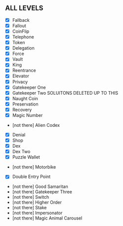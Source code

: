 ## ALL LEVELS

- [x] Fallback 
- [x] Fallout 
- [x] CoinFlip
- [x] Telephone
- [x] Token
- [x] Delegation
- [x] Force
- [x] Vault
- [x] King
- [x] Reentrance
- [x] Elevator
- [x] Privacy
- [x] Gatekeeper One
- [x] Gatekeeper Two SOLUITONS DELETED UP TO THIS
- [x] Naught Coin
- [x] Preservation
- [x] Recovery
- [x] Magic Number
- [not there] Alien Codex
- [x] Denial
- [x] Shop  
- [x] Dex
- [x] Dex Two
- [x] Puzzle Wallet
- [not there] Motorbike
- [x] Double Entry Point
- [not there] Good Samaritan
- [not there] Gatekeeper Three
- [not there] Switch
- [not there] Higher Order
- [not there] Stake
- [not there] Impersonator
- [not there] Magic Animal Carousel

